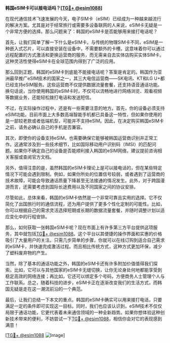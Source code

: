 **韩国eSIM卡可以接电话吗？[[TG💪+ @esim1088](https://t.me/s/esim1088)]**

在现代通信技术飞速发展的今天，电子SIM卡（eSIM）已经成为一种越来越流行的解决方案。尤其是对于经常旅行或需要多设备联网的人来说，eSIM卡无疑是一个非常方便的选择。那么问题来了：韩国的eSIM卡是否能够用来接打电话呢？

首先，让我们简单了解一下什么是eSIM卡。与传统的物理SIM卡不同，eSIM是一种嵌入式芯片，可以直接安装在设备中，不需要额外的卡槽。这意味着你可以通过远程配置的方式激活和更换运营商的服务，而无需亲自去实体店购买实体SIM卡。这种灵活性使得eSIM卡在全球范围内得到了广泛的应用。

那么回到正题，韩国的eSIM卡到底能不能接电话呢？答案是肯定的。韩国作为亚洲最早推广eSIM技术的国家之一，其三大电信运营商——SK电讯、KT和LG U+都已经支持eSIM服务。这些运营商不仅提供数据流量套餐，还支持语音通话功能。换句话说，当你使用韩国的eSIM卡时，不仅可以流畅地进行网络浏览、观看视频等数据业务，还能轻松拨打电话和发送短信。

不过，在实际操作过程中，还是有一些需要注意的地方。首先，你的设备必须支持eSIM功能。目前市面上大多数高端智能手机都已具备这一特性，但如果你使用的是一部较老款或者低端机型，可能并不支持eSIM。因此，在决定购买韩国eSIM卡之前，请务必确认自己的手机是否兼容。

其次，即使你的设备支持eSIM，也需要确保它能够被韩国运营商识别并正常工作。这通常涉及到一些技术细节，比如国际移动用户识别码（IMSI）的匹配问题。如果你不确定自己的设备是否能顺利接入韩国的eSIM网络，建议提前咨询相关客服或查阅官方文档。

另外，值得注意的是，虽然韩国的eSIM卡理论上是可以接电话的，但在某些特定情况下可能会遇到限制。例如，如果你所处的位置信号较弱，或者遇到了运营商的技术故障，可能会导致通话质量下降甚至无法接通的情况发生。此外，对于跨国漫游而言，还需要考虑到国际长途费用以及不同国家之间的协议安排。

尽管如此，总体来看，韩国的eSIM卡依然是一个非常可靠且实用的选择。它不仅简化了出国旅行时的通信流程，还为用户提供了更多个性化定制的可能性。比如，你可以根据自己的需求灵活选择短期或长期的数据流量套餐，并随时调整计划以适应变化中的行程安排。

那么，如何获取一张韩国eSIM卡呢？现在市面上有许多第三方平台提供这项服务，其中就包括[TG💪+ @esim1088](https://t.me/s/esim1088)。这个平台以其便捷的操作界面和实惠的价格吸引了大量用户的关注。只需几步简单的步骤，你就可以在线订购到适合自己需求的eSIM卡，并快速完成激活过程。而且相比传统方式，这种方式更加环保，减少了塑料废弃物的产生。

当然，除了基本的通话功能之外，韩国的eSIM卡还有许多附加价值值得我们探索。比如，它可以与其他国家的eSIM卡无缝切换，让你无论身处何地都能享受到稳定高效的网络连接；再比如，它还可以绑定多个号码，方便商务人士管理个人与工作联系。总之，随着科技的进步，eSIM卡正在逐渐改变我们的生活方式，而韩国无疑是走在这一潮流前沿的一个典范。

最后，让我们总结一下本文的重点。韩国的eSIM卡确实可以用来接打电话，只要满足一定的条件即可实现这一目标。同时，我们也应该认识到，eSIM技术不仅仅局限于通话功能，它更代表着未来通信领域的一种全新趋势。如果你想体验这种创新技术带来的便利，不妨尝试一下[TG💪+ @esim1088](https://t.me/s/esim1088)，相信你会对它的表现感到满意！

[[TG💪+ @esim1088](https://t.me/s/esim1088) ![Image](https://i.postimg.cc/4NQfJmqS/Snipaste-2025-05-13-00-14-12.png)]